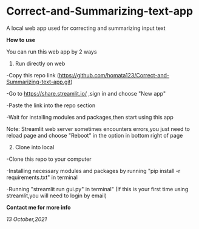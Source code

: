 # Correct-and-Summarizing-text-app
A local web app used for correcting and summarizing input text

**How to use**

You can run this web app by 2 ways

1. Run directly on web

-Copy this repo link (https://github.com/homata123/Correct-and-Summarizing-text-app.git)

-Go to https://share.streamlit.io/ ,sign in and choose "New app"

-Paste the link into the repo section

-Wait for installing modules and packages,then start using this app

Note: Streamlit web server sometimes encounters errors,you just need to reload page and choose "Reboot" in the option in bottom right of page

2. Clone into local

-Clone this repo to your computer

-Installing necessary modules and packages by running "pip install -r requirements.txt" in terminal

-Running "streamlit run gui.py" in terminal" (If this is your first time using streamlit,you will need to login by email)


**Contact me for more info**

_13 October,2021_

